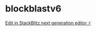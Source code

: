 # blockblastv6

[Edit in StackBlitz next generation editor ⚡️](https://stackblitz.com/~/github.com/somewhereoverthere1/blockblastv6)
